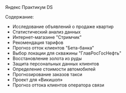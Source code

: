 Яндекс Практикум DS

Содержание:
* Исследование объявлений о продаже квартир 
* Статистический анализ данных
* Интернет-магазине "Стримчик" 
* Рекомендация тарифов 
* Прогноз отток клиентов "Бета-банка" 
* Выбор локации для скважины "ГлавРосГосНефть" 
* Восстановление золота из руды 
* Защита персональных данных клиентов 
* Определение стоимости автомобилей 
* Прогнозирование заказов такси
* Проект для «Викишоп»
* Прогноз оттока клиентов оператора связи
